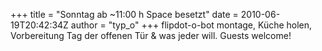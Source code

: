 +++
title = "Sonntag ab ~11:00 h Space besetzt"
date = 2010-06-19T20:42:34Z
author = "typ_o"
+++
flipdot-o-bot montage, Küche holen, Vorbereitung Tag der offenen Tür &
was jeder will. Guests welcome\!
